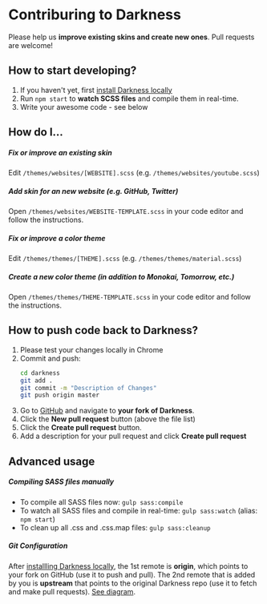 # Contriburing to Darkness
Please help us **improve existing skins and create new ones**. Pull requests are welcome!



## How to start developing?
1. If you haven't yet, first [install Darkness locally](./README.MD)
1. Run `npm start` to **watch SCSS files** and compile them in real-time.
1. Write your awesome code - see below


## How do I...
##### Fix or improve an existing skin
Edit `/themes/websites/[WEBSITE].scss` (e.g. `/themes/websites/youtube.scss`)

##### Add skin for an new website (e.g. GitHub, Twitter)
Open `/themes/websites/WEBSITE-TEMPLATE.scss` in your code editor and follow the instructions.

##### Fix or improve a color theme
Edit `/themes/themes/[THEME].scss` (e.g. `/themes/themes/material.scss`)

##### Create a new color theme (in addition to Monokai, Tomorrow, etc.)
Open `/themes/themes/THEME-TEMPLATE.scss` in your code editor and follow the instructions.


## How to push code back to Darkness?
1. Please test your changes locally in Chrome
1. Commit and push:
	```bash
	cd darkness
	git add .
	git commit -m "Description of Changes"
	git push origin master
	```
1. Go to [GitHub](https://github.com) and navigate to **your fork of Darkness**. 
1. Click the **New pull request** button (above the file list)
1. Click the **Create pull request** button.
1. Add a description for your pull request and click **Create pull request**

## Advanced usage
##### Compiling SASS files manually
* To compile all SASS files now: `gulp sass:compile`
* To watch all SASS files and compile in real-time: `gulp sass:watch` (alias: `npm start`)
* To clean up all .css and .css.map files: `gulp sass:cleanup`

##### Git Configuration
After [installling Darkness locally](./README.MD), the 1st remote is **origin**, which points to your fork on GitHub (use it to push and pull).
The 2nd remote that is added by you is **upstream** that points to the original Darkness repo (use it to fetch and make pull requests). [See diagram](http://i.stack.imgur.com/cEJjT.png).
